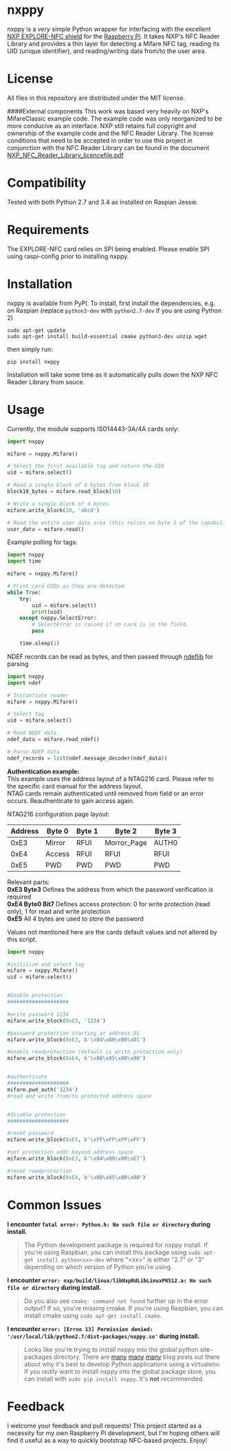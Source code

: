 nxppy
=====
nxppy is a *very* simple Python wrapper for interfacing with the excellent [NXP EXPLORE-NFC shield](http://uk.farnell.com/nxp-explore-nfc) for the [Raspberry Pi](http://www.raspberrypi.org/).  It takes NXP's NFC Reader Library and provides a thin layer for detecting a Mifare NFC tag, reading its UID (unique identifier), and reading/writing data from/to the user area.

License
=====
All files in this repository are distributed under the MIT license.

####External components
This work was based very heavily on NXP's MifareClassic example code. The example code was only reorganized to be more conducive as an interface. NXP still retains full copyright and ownership of the example code and the NFC Reader Library. The license conditions that need to be accepted in order to use this project in conjunction with the NFC Reader Library can be found in the document [NXP_NFC_Reader_Library_licencefile.pdf](https://github.com/Schoberm/nxppy/blob/master/NXP_NFC_Reader_Library_licencefile.pdf)

Compatibility
=====
Tested with both Python 2.7 and 3.4 as installed on Raspian Jessie.

Requirements
=====
The EXPLORE-NFC card relies on SPI being enabled. Please enable SPI using raspi-config prior to installing nxppy.

Installation
=====

nxppy is available from PyPI.  To install, first install the dependencies, e.g. on Raspian (replace `python3-dev` with `python2.7-dev` if you are using Python 2)

```
sudo apt-get update
sudo apt-get install build-essential cmake python3-dev unzip wget
```

then simply run:

```
pip install nxppy
```

Installation will take some time as it automatically pulls down the NXP NFC Reader Library from souce.

Usage
=====
Currently, the module supports ISO14443-3A/4A cards only:

```python
import nxppy

mifare = nxppy.Mifare()

# Select the first available tag and return the UID
uid = mifare.select()

# Read a single block of 4 bytes from block 10 
block10_bytes = mifare.read_block(10)

# Write a single block of 4 bytes
mifare.write_block(10, 'abcd')

# Read the entire user data area (this relies on byte 2 of the capability container being set to the correct tag size)
user_data = mifare.read()
```

Example polling for tags:

```python
import nxppy
import time

mifare = nxppy.Mifare()

# Print card UIDs as they are detected
while True:
    try:
        uid = mifare.select()
        print(uid)
    except nxppy.SelectError:
        # SelectError is raised if no card is in the field.
        pass

    time.sleep(1)
```

NDEF records can be read as bytes, and then passed through [ndeflib](https://github.com/nfcpy/ndeflib) for parsing

```python
import nxppy
import ndef

# Instantiate reader
mifare = nxppy.Mifare()

# Select tag
uid = mifare.select()

# Read NDEF data
ndef_data = mifare.read_ndef()

# Parse NDEF data
ndef_records = list(ndef.message_decoder(ndef_data))
```

**Authentication example:**<br />
This example uses the address layout of a NTAG216 card. Please refer to the specific card manual for the address layout.<br />
NTAG cards remain authenticated until removed from field or an error occurs. Reauthenticate to gain access again.

NTAG216 configuration page layout:

| Address  | Byte 0 | Byte 1 |    Byte 2    | Byte 3 |
| -------- | ------- | ----- | ------------ | ------ |
|   0xE3   | Mirror  | RFUI  | Morror_Page  | AUTH0  |
|   0xE4   | Access  | RFUI  |    RFUI      | RFUI   |
|   0xE5   |  PWD    |  PWD  |     PWD      |  PWD   |

Relevant parts:<br />
**0xE3 Byte3** Defines the address from which the password verification is required<br />
**0xE4 Byte0 Bit7** Defines access protection: 0 for write protection (read only), 1 for read and write protection<br />
**0xE5** All 4 bytes are used to store the password

Values not mentioned here are the cards default values and not altered by this script.


```python
import nxppy

#initilize and select tag
mifare = nxppy.Mifare()
uid = mifare.select()


#Enable protection
####################

#write password 1234
mifare.write_block(0xE5, '1234')

#password protection starting at address D1
mifare.write_block(0xE3, b'\x04\x00\x00\xD1')

#enable readprotection (default is write protection only)
mifare.write_block(0xE4, b'\x80\x05\x00\x00')


#authenticate
####################
mifare.pwd_auth('1234')
#read and write from/to protected address space


#disable protection
####################

#reset password
mifare.write_block(0xE5, b'\xFF\xFF\xFF\xFF')

#set protection addr beyond address space
mifare.write_block(0xE3, b'\x04\x00\x00\xE7')

#reset readprotection 
mifare.write_block(0xE4, b'\x00\x05\x00\x00')

```


Common Issues
=====
**I encounter `fatal error: Python.h: No such file or directory` during install.**

>The Python development package is required for nxppy install.  If you're using Raspbian, you can install this package using `sudo apt-get install python<xx>-dev` where "&lt;xx&gt;" is either "2.7" or "3" depending on which version of Python you're using.

**I encounter `error: nxp/build/linux/libNxpRdLibLinuxPN512.a: No such file or directory` during install.**

>Do you also see `cmake: command not found` further up in the error output?  If so, you're missing cmake.  If you're using Raspbian, you can install cmake using `sudo apt-get install cmake`.

**I encounter `error: [Errno 13] Permission denied: '/usr/local/lib/python2.7/dist-packages/nxppy.so'` during install.**

>Looks like you're trying to install nxppy into the global python site-packages directory.  There are [many](https://realpython.com/blog/python/python-virtual-environments-a-primer/) [many](https://www.davidfischer.name/2010/04/why-you-should-be-using-pip-and-virtualenv/) [many](https://www.dabapps.com/blog/introduction-to-pip-and-virtualenv-python/) blog posts out there about why it's best to develop Python applications using a virtualenv.  If you *really* want to install nxppy into the global package store, you can install with `sudo pip install nxppy`.  It's **not** recommended.

Feedback
=====
I welcome your feedback and pull requests!  This project started as a necessity for my own Raspberry Pi development, but I'm hoping others will find it useful as a way to quickly bootstrap NFC-based projects.  Enjoy!
